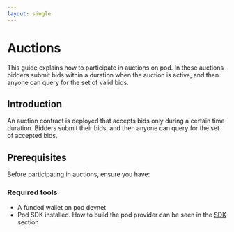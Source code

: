 ```yaml
---
layout: single
---
```


# Auctions

This guide explains how to participate in auctions on pod. In these auctions bidders submit bids within a duration when the auction is active, and then anyone can query for the set of valid bids.

## Introduction

An auction contract is deployed that accepts bids only during a certain time duration. Bidders submit their bids, and then anyone can query for the set of accepted bids.

## Prerequisites

Before participating in auctions, ensure you have:

### Required tools

- A funded wallet on pod devnet
- Pod SDK installed. How to build the pod provider can be seen in the [SDK](https://docs.pod.network/reference/sdk) section
